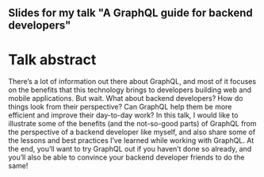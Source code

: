 ## Slides for my talk "A GraphQL guide for backend developers"

# Talk abstract
There’s a lot of information out there about GraphQL, and most of it focuses on the benefits that this technology brings to developers building web and mobile applications.
But wait. What about backend developers? How do things look from their perspective? Can GraphQL help them be more efficient and improve their day-to-day work?
In this talk, I would like to illustrate some of the benefits (and the not-so-good parts) of GraphQL from the perspective of a backend developer like myself, and also share some of the lessons and best practices I’ve learned while working with GraphQL.
At the end, you’ll want to try GraphQL out if you haven’t done so already, and you’ll also be able to convince your backend developer friends to do the same!
